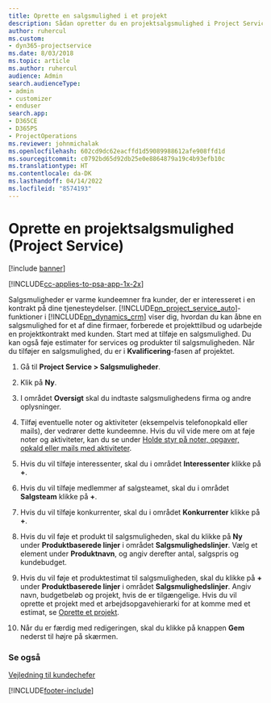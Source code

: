 ```yaml
---
title: Oprette en salgsmulighed i et projekt
description: Sådan opretter du en projektsalgsmulighed i Project Service
author: ruhercul
ms.custom:
- dyn365-projectservice
ms.date: 8/03/2018
ms.topic: article
ms.author: ruhercul
audience: Admin
search.audienceType:
- admin
- customizer
- enduser
search.app:
- D365CE
- D365PS
- ProjectOperations
ms.reviewer: johnmichalak
ms.openlocfilehash: 602cd9dc62eacffd1d59089988612afe908ffd1d
ms.sourcegitcommit: c0792bd65d92db25e0e8864879a19c4b93efb10c
ms.translationtype: HT
ms.contentlocale: da-DK
ms.lasthandoff: 04/14/2022
ms.locfileid: "8574193"
---
```

# <a name="create-a-project-opportunity-project-service"></a>Oprette en projektsalgsmulighed (Project Service)

[!include [banner](../includes/psa-now-project-operations.md)]

[!INCLUDE[cc-applies-to-psa-app-1x-2x](../includes/cc-applies-to-psa-app-1x-2x.md)]

Salgsmuligheder er varme kundeemner fra kunder, der er interesseret i en kontrakt på dine tjenesteydelser. [!INCLUDE[pn_project_service_auto](../includes/pn-project-service-auto.md)]-funktioner i [!INCLUDE[pn_dynamics_crm](../includes/pn-dynamics-crm.md)] viser dig, hvordan du kan åbne en salgsmulighed for et af dine firmaer, forberede et projekttilbud og udarbejde en projektkontrakt med kunden. Start med at tilføje en salgsmulighed. Du kan også føje estimater for services og produkter til salgsmuligheden. Når du tilføjer en salgsmulighed, du er i **Kvalificering**-fasen af projektet.  
  
1.  Gå til **Project Service > Salgsmuligheder**.  
  
2.  Klik på **Ny**.  
  
3.  I området **Oversigt** skal du indtaste salgsmulighedens firma og andre oplysninger.  
  
4.  Tilføj eventuelle noter og aktiviteter (eksempelvis telefonopkald eller mails), der vedrører dette kundeemne. Hvis du vil vide mere om at føje noter og aktiviteter, kan du se under [Holde styr på noter, opgaver, opkald eller mails med aktiviteter](/dynamics365/customerengagement/on-premises/basics/work-with-activities).  
  
5.  Hvis du vil tilføje interessenter, skal du i området **Interessenter** klikke på **+**.  
  
6.  Hvis du vil tilføje medlemmer af salgsteamet, skal du i området **Salgsteam** klikke på **+**.  
  
7.  Hvis du vil tilføje konkurrenter, skal du i området **Konkurrenter** klikke på **+**.  
  
8.  Hvis du vil føje et produkt til salgsmuligheden, skal du klikke på **Ny** under **Produktbaserede linjer** i området **Salgsmulighedslinjer**. Vælg et element under **Produktnavn**, og angiv derefter antal, salgspris og kundebudget.  
  
9. Hvis du vil føje et produktestimat til salgsmuligheden, skal du klikke på **+** under **Produktbaserede linjer** i området **Salgsmulighedslinjer**. Angiv navn, budgetbeløb og projekt, hvis de er tilgængelige. Hvis du vil oprette et projekt med et arbejdsopgavehierarki for at komme med et estimat, se [Oprette et projekt](../psa/create-project.md).  
  
10. Når du er færdig med redigeringen, skal du klikke på knappen **Gem** nederst til højre på skærmen.  
  
### <a name="see-also"></a>Se også  
 [Vejledning til kundechefer](../psa/account-manager-guide.md)


[!INCLUDE[footer-include](../includes/footer-banner.md)]
